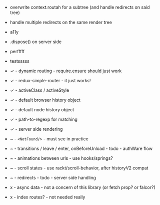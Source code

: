 
- overwrite context.routah for a subtree (and handle redirects on said tree)
- handle multiple redirects on the same render tree
- a11y
- .dispose() on server side
- perfffff
- testsssss


- ✓ - dynamic routing - require.ensure should just work
- ✓ - redux-simple-router - it just works!
- ✓ - activeClass / activeStyle
- ✓ - default browser history object
- ✓ - default node history object
- ✓ - path-to-regexp for matching
- ✓ - server side rendering

- ~ - `<NotFound/>` - must see in practice
- ~ - transitions / leave / enter, onBeforeUnload - todo - authWare flow
- ~ - animations between urls - use hooks/springs?
- ~ - scroll states - use rackt/scroll-behavior, after historyV2 compat
- ~ - redirects - todo - server side handling

- x - async data - not a concern of this library (or fetch prop? or falcor?)
- x - index routes? - not needed really
